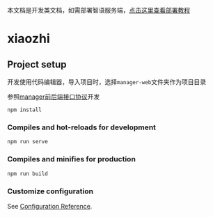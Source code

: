 本文档是开发类文档，如需部署智语服务端，[点击这里查看部署教程](../../README.md#%E4%BD%BF%E7%94%A8%E6%96%B9%E5%BC%8F-)

# xiaozhi

## Project setup

开发使用代码编辑器，导入项目时，选择`manager-web`文件夹作为项目目录

参照[manager前后端接口协议](https://app.apifox.com/invite/project?token=H_8qhgfjUeaAL0wybghgU)开发

```
npm install
```

### Compiles and hot-reloads for development

```
npm run serve
```

### Compiles and minifies for production

```
npm run build
```

### Customize configuration

See [Configuration Reference](https://cli.vuejs.org/config/).
